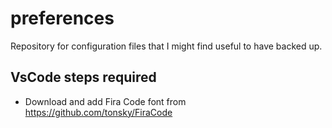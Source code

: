 # preferences
Repository for configuration files that I might find useful to have backed up. 

## VsCode steps required
- Download and add Fira Code font from https://github.com/tonsky/FiraCode
